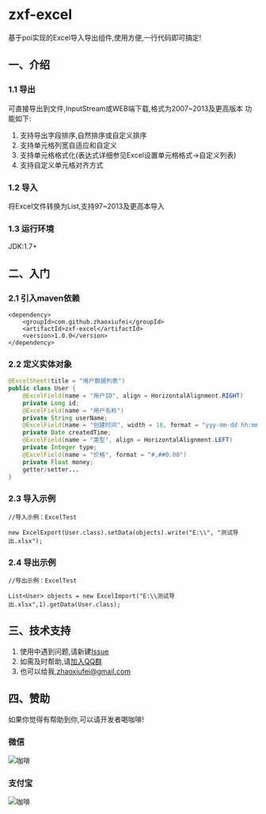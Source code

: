 # zxf-excel
基于poi实现的Excel导入导出组件,使用方便,一行代码即可搞定!

## 一、介绍
### 1.1 导出
 可直接导出到文件,InputStream或WEB端下载,格式为2007~2013及更高版本
 功能如下:
 1. 支持导出字段排序,自然排序或自定义排序
 2. 支持单元格列宽自适应和自定义
 3. 支持单元格格式化(表达式详细参见Excel设置单元格格式->自定义列表)
 4. 支持自定义单元格对齐方式
### 1.2 导入
 将Excel文件转换为List<E>,支持97~2013及更高本导入
 
### 1.3 运行环境
 JDK:1.7+
 
## 二、入门

### 2.1 引入maven依赖

```
<dependency>
    <groupId>com.github.zhaoxiufei</groupId>
    <artifactId>zxf-excel</artifactId>
    <version>1.0.0</version>
</dependency>
```

### 2.2 定义实体对象
```java
@ExcelSheet(title = "用户数据列表")
public class User {
    @ExcelField(name = "用户ID", align = HorizontalAlignment.RIGHT)
    private Long id;
    @ExcelField(name = "用户名称")
    private String userName;
    @ExcelField(name = "创建时间", width = 18, format = "yyy-mm-dd hh:mm:ss")
    private Date createdTime;
    @ExcelField(name = "类型", align = HorizontalAlignment.LEFT)
    private Integer type;
    @ExcelField(name = "价格", format = "#,##0.00")
    private Float money;
    getter/setter...
}
```

### 2.3 导入示例

```
//导入示例：ExcelTest

new ExcelExport(User.class).setData(objects).write("E:\\", "测试导出.xlsx");
```

### 2.4 导出示例

```
//导出示例：ExcelTest

List<User> objects = new ExcelImport("E:\\测试导出.xlsx",1).getData(User.class);
```
## 三、技术支持
 1. 使用中遇到问题,请新建[Issue](https://github.com/zhaoxiufei/zxf-excel/issues/)
 2. 如需及时帮助,请[加入QQ群](https://shang.qq.com/wpa/qunwpa?idkey=487f8cff0d1f4bce4e44c6a7626dc807cc9a1508889469778678fcd999ebf6d2)
 3. 也可以给我,zhaoxiufei@gmail.com
 
## 四、赞助
 如果你觉得有帮助到你,可以请开发者喝咖啡!<br/>
 
### 微信

![咖啡](https://github.com/zhaoxiufei/zxf-excel/blob/master/images/wx.png)
 
### 支付宝

![咖啡](https://github.com/zhaoxiufei/zxf-excel/blob/master/images/alipay.png)
